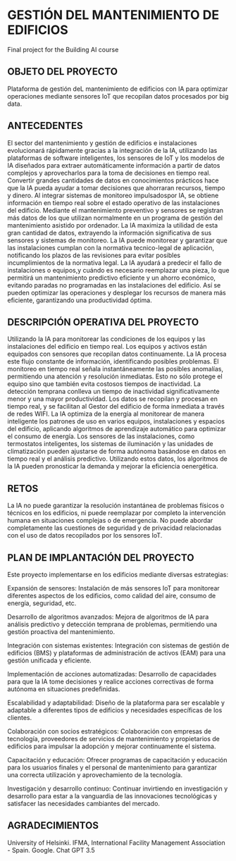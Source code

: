 # GESTIÓN DEL MANTENIMIENTO DE EDIFICIOS

Final project for the Building AI course

## OBJETO DEL PROYECTO

Plataforma de gestión deL mantenimiento de edificios con IA para optimizar operaciones mediante sensores IoT que recopilan datos procesados por big data.

## ANTECEDENTES

El sector del mantenimiento y gestión de edificios e instalaciones evolucionará rápidamente gracias a la integración de la IA, utilizando las plataformas de software inteligentes, los sensores de IoT y los modelos de IA diseñados para extraer automáticamente información a partir de datos complejos y aprovecharlos para la toma de decisiones en tiempo real.
Convertir grandes cantidades de datos en conocimientos prácticos hace que la IA pueda ayudar a tomar decisiones que ahorraran recursos, tiempo y dinero.
Al integrar sistemas de monitoreo impulsados ​​por IA, se obtiene información en tiempo real sobre el estado operativo de las instalaciones del edificio.
Mediante el mantenimiento preventivo y sensores se registran más datos de los que utilizan normalmente en un programa de gestión del mantenimiento asistido por ordenador. La IA maximiza la utilidad de esta gran cantidad de datos, extrayendo la información significativa de sus sensores y sistemas de monitoreo. 
La IA puede monitorear y garantizar que las instalaciones cumplan con la normativa tecnico-legal de aplicación, notificando los plazos de las revisiones para evitar posibles incumplimientos de la normativa legal.
La IA ayudará a predecir el fallo de instalaciones o equipos,y cuándo es necesario reemplazar una pieza, lo que permitirá un mantenimiento predictivo eficiente y un ahorro económico, evitando paradas no programadas en las instalaciones del edificio.
Así se pueden optimizar las operaciones y desplegar los recursos de manera más eficiente, garantizando una productividad óptima.

## DESCRIPCIÓN OPERATIVA DEL PROYECTO

Utilizando la IA para monitorear las condiciones de los equipos y las instalaciones del edificio en tiempo real.
Los equipos y activos están equipados con sensores que recopilan datos continuamente. La IA procesa este flujo constante de información, identificando posibles problemas. 
El monitoreo en tiempo real señala instantáneamente las posibles anomalías, permitiendo una atención y resolución inmediatas. Esto no sólo protege el equipo sino que también evita costosos tiempos de inactividad.
La detección temprana conlleva un tiempo de inactividad significativamente menor y una mayor productividad.
Los datos se recopilan y procesan en tiempo real, y se facilitan al Gestor del edificio de forma inmediata a través de redes WIFI. 
La IA optimiza de la energía al monitorear de manera inteligente los patrones de uso en varios equipos, instalaciones  y espacios del edificio, aplicando algoritmos de aprendizaje automático para optimizar el consumo de energía. 
Los sensores de las instalaciones, como termostatos inteligentes, los sistemas de iluminación y las unidades de climatización pueden ajustarse de forma autónoma basándose en datos en tiempo real y el análisis predictivo. Utilizando estos datos, los algoritmos de la IA pueden pronosticar la demanda y mejorar la eficiencia oenergética.

## RETOS

La IA no puede garantizar la resolución instantánea de problemas físicos o técnicos en los edificios, ni puede reemplazar por completo la intervención humana en situaciones complejas o de emergencia. No puede abordar completamente las cuestiones de seguridad y de privacidad relacionadas con el uso de datos recopilados por los sensores IoT.

## PLAN DE IMPLANTACIÓN DEL PROYECTO

Este proyecto implementarse en los edificios mediante diversas estrategias:

Expansión de sensores: Instalación de más sensores IoT para monitorear diferentes aspectos de los edificios, como calidad del aire, consumo de energía, seguridad, etc.

Desarrollo de algoritmos avanzados: Mejora de algoritmos de IA para análisis predictivo y detección temprana de problemas, permitiendo una gestión proactiva del mantenimiento.

Integración con sistemas existentes: Integración con sistemas de gestión de edificios (BMS) y plataformas de administración de activos (EAM) para una gestión unificada y eficiente.

Implementación de acciones automatizadas: Desarrollo de capacidades para que la IA tome decisiones y realice acciones correctivas de forma autónoma en situaciones predefinidas.

Escalabilidad y adaptabilidad: Diseño de la plataforma para ser escalable y adaptable a diferentes tipos de edificios y necesidades específicas de los clientes.

Colaboración con socios estratégicos: Colaboración con empresas de tecnología, proveedores de servicios de mantenimiento y propietarios de edificios para impulsar la adopción y mejorar continuamente el sistema.

Capacitación y educación: Ofrecer programas de capacitación y educación para los usuarios finales y el personal de mantenimiento para garantizar una correcta utilización y aprovechamiento de la tecnología.

Investigación y desarrollo continuo: Continuar invirtiendo en investigación y desarrollo para estar a la vanguardia de las innovaciones tecnológicas y satisfacer las necesidades cambiantes del mercado.

## AGRADECIMIENTOS

University of Helsinki.
IFMA, International Facility Management Association - Spain.
Google.
Chat GPT 3.5

